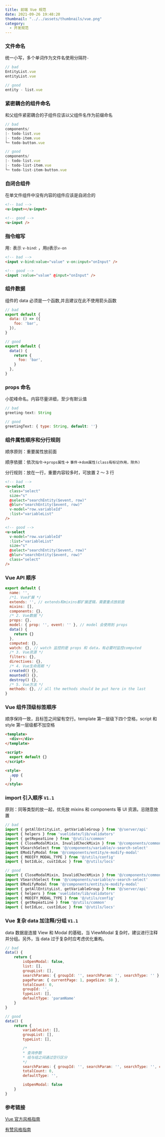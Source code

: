 ```yaml
---
title: 前端 Vue 规范
date: 2021-09-26 19:48:20
thumbnail: "../../assets/thumbnails/vue.png"
category:
  - 开发规范
---
```


### 文件命名

统一小写，多个单词作为文件名使用分隔符`-`

```js
// bad
EntityList.vue
entityList.vue

// good
entity - list.vue
```

### 紧密耦合的组件命名

和父组件紧密耦合的子组件应该以父组件名作为前缀命名

```js
// bad
components/
|- todo-list.vue
|- todo-item.vue
└─ todo-button.vue

// good
components/
|- todo-list.vue
|- todo-list-item.vue
└─ todo-list-item-button.vue
```

### 自闭合组件

在单文件组件中没有内容的组件应该是自闭合的

```html
<!-- bad -->
<u-input></u-input>

<!-- good -->
<u-input />
```

### 指令缩写

用`:` 表示 `v-bind`: ，用`@`表示`v-on`

```html
<!-- bad -->
<input v-bind:value="value" v-on:input="onInput" />

<!-- good -->
<input :value="value" @input="onInput" />
```

### 组件数据

组件的 data 必须是一个函数,并且建议在此不使用箭头函数

```js
// bad
export default {
  data: () => ({
    foo: 'bar',
  }),
}

// good
export default {
  data() {
    return {
      foo: 'bar',
    }
  },
}
```

### props 命名

小驼峰命名。内容尽量详细，至少有默认值

```js
// bad
greeting-text: String

// good
greetingText: { type: String, default: ''}
```

### 组件属性顺序和分行规则

顺序原则：重要属性放前面

顺序依据：依次`指令`->`props属性`-> `事件`->`dom属性(class有标记作用，除外)`

分行规则：放在一行，重要内容较多时，可放置 2 ～ 3 行

```html
<!-- bad -->
<u-select
  class="select"
  size="s"
  @select="searchEntity($event, row)"
  @blur="searchEntity($event, row)"
  v-model="row.variableId"
  :list="variableList"
/>

<!-- good -->
<u-select
  v-model="row.variableId"
  :list="variableList"
  size="s"
  @select="searchEntity($event, row)"
  @blur="searchEntity($event, row)"
  class="select"
/>
```

### Vue API 顺序

```js
export default {
  name: '',
  /*1. Vue扩展 */
  extends: '', // extends和mixins都扩展逻辑，需要重点放前面
  mixins: [],
  components: {},
  /* 2. Vue数据 */
  props: {},
  model: { prop: '', event: '' }, // model 会使用到 props
  data() {
    return {}
  },
  computed: {},
  watch: {}, // watch 监控的是 props 和 data，有必要时监控computed
  /* 3. Vue资源 */
  filters: {},
  directives: {},
  /* 4. Vue生命周期 */
  created() {},
  mounted() {},
  destroy() {},
  /* 5. Vue方法 */
  methods: {}, // all the methods should be put here in the last
}
```

### Vue 组件顶级标签顺序

顺序保持一致，且标签之间留有空行。template 第一层级下四个空格，script 和 style 第一层级都不加空格

```html
<template>
  <div></div>
</template>

<script>
  export default {}
</script>

<style>
  .app {
  }
</style>
```

### import 引入顺序 `V1.1`

原则：同等类型的放一起，优先放 mixins 和 components 等 UI 资源。忌随意放置

```js
// bad
import { getAllEntityList, getVariableGroup } from '@/server/api'
import { helpers } from 'vuelidate/lib/validators'
import { getRepeatLine } from '@/utils/common'
import { CloseModalMixin, InvalidCheckMixin } from '@/components/common/mixins'
import VSearchSelect from '@/components/variable/v-search-select'
import EModifyModal from '@/components/entity/e-modify-modal'
import { MODIFY_MODAL_TYPE } from '@/utils/config'
import { botIdLoc, custIdLoc } from '@/utils/locs'

// good
import { CloseModalMixin, InvalidCheckMixin } from '@/components/common/mixins'
import VSearchSelect from '@/components/variable/v-search-select'
import EModifyModal from '@/components/entity/e-modify-modal'
import { getAllEntityList, getVariableGroup } from '@/server/api'
import { helpers } from 'vuelidate/lib/validators'
import { MODIFY_MODAL_TYPE } from '@/utils/config'
import { getRepeatLine } from '@/utils/common'
import { botIdLoc, custIdLoc } from '@/utils/locs'
```

### Vue 复杂 data 加注释/分组 `V1.1`

data 数据是连接 View 和 Modal 的基础，当 ViewModal 复杂时，建议进行注释并分组。另外，当 data 过于复杂时应考虑优化重构。

```js
// bad
data() {
    return {
        isOpenModal: false,
        list: [],
        groupList: [],
        searchParams: { groupId: '', searchParam: '', searchType: '' },
        pageParam: { currentPage: 1, pageSize: 50 },
        totalCount: 0,
        groupId: '',
        typeList: [],
        defaultType: 'paramName'
    }
}

// good
data() {
    return {
        variableList: [],
        groupList: [],
        typeList: [],

        /*
        * 查询参数
        * 组与组之间通过空行区分
        */
        searchParams: { groupId: '', searchParam: '', searchType: '', currentPage: 1, pageSize: 50 },
        totalCount: 0,
        defaultType: '',

        isOpenModal: false
    }
}
```

### 参考链接

[Vue 官方风格指南](https://cn.vuejs.org/v2/style-guide/index.html)

[有赞风格指南](https://youzan.github.io/vant/#/zh-CN/style-guide)
